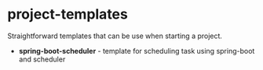# project-templates

Straightforward templates that can be use when starting a project.


- **spring-boot-scheduler** - template for scheduling task using spring-boot and scheduler
